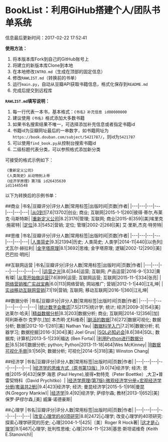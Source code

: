 # BookList：利用GiHub搭建个人/团队书单系统

信息最后更新时间：2017-02-22 17:52:41

**使用方法：**

1. 将本版本库Fork到自己的GitHub账号上
2. 将建立的新版本库Clone到本地
3. 在本地修改`INTRO.md`（生成在顶部的固定信息）
4. 修改`RAWLIST.md`（转换前的书单）
5. 运行`main.py`，自动从豆瓣API获取书籍信息，格式化保存到`README.md`
6. 完成后提交到远程库

**`RAWLIST.md`填写说明：**
1. 每一行代表一本书，基本格式：`《书名》补充信息 id00000000`
2. 建议使用`《书名》`格式添加大多数书籍
3. 如果书名搜索结果不唯一，可选择添加补充信息或者指定书籍id
4. 书籍id为豆瓣网址最后的一串数字，如书籍网址为`https://book.douban.com/subject/5421787/`，则id为`5421787`
5. 可以使用`find_book.py`从控制台搜索书籍id
5. 二级标题代表分类，可以参照格式添加新分类

可接受的格式示例如下：
```
《重新定义公司》
《人类简史》从动物到上帝
《经济学原理》第7版 id26435630
id11445548
```

以下为转换后的示例书单：

##商业
|书名|豆瓣评分|评分人数|常用标签|出版时间|页数|作者|
|---|---|---|---|---|---|---|
|[从0到1](https://book.douban.com/subject/26297606)|7.6|13702|创业; 商业; 互联网|2015-1-1|260|彼得·蒂尔,布莱克·马斯特斯|
|[重新定义公司](https://book.douban.com/subject/26582822)|8.2|3176|管理; 互联网; 商业|2015-8|359|[美]埃里克·施密特|
|[定位](https://book.douban.com/subject/1017180)|8.3|5452|营销; 定位; 管理|2002-2|268|[美] 艾·里斯,杰克·特劳特|

##思维
|书名|豆瓣评分|评分人数|常用标签|出版时间|页数|作者|
|---|---|---|---|---|---|---|
|[人类简史](https://book.douban.com/subject/25985021)|9.3|21394|历史; 人类简史; 人类学|2014-11|440|[以色列]尤瓦尔·赫拉利|
|[金字塔原理](https://book.douban.com/subject/1020644)|8.1|3692|思维; 金字塔原理; 逻辑|2002-12|290|[美] 巴巴拉·明托|

##互联网运营
|书名|豆瓣评分|评分人数|常用标签|出版时间|页数|作者|
|---|---|---|---|---|---|---|
|[运营之光](https://book.douban.com/subject/26873486)|8.6|344|运营; 互联网; 产品运营|2016-9-1|332|黄有璨|
|[从零开始做运营](https://book.douban.com/subject/26682111)|7.6|899|运营; 互联网运营; 互联网|2015-11-1|334|张亮|
|[网络营销推广实战宝典](https://book.douban.com/subject/7067578)|6.0|113|网络营销; 网站推广; 营销|2012-1-1|440|江礼坤|
|[实战移动互联网营销](https://book.douban.com/subject/26698429)|7.1|19|营销; 互联网; 移动互联网|2016-1|360|江礼坤|

##数据分析
|书名|豆瓣评分|评分人数|常用标签|出版时间|页数|作者|
|---|---|---|---|---|---|---|
|[统计数字会撒谎](https://book.douban.com/subject/3595095)|7.5|2175|统计学; 统计; 经济|2009-3|154|[美] 达莱尔·哈夫|
|[精益数据分析](https://book.douban.com/subject/26278639)|8.3|203|数据分析; 商业; 互联网|2014-12|356|[加] 阿利斯泰尔·克罗尔,[加] 本杰明·尤科维奇|
|[鲜活的数据](https://book.douban.com/subject/19952397)|7.6|272|数据可视化; 数据分析; 数据|2012-10-1|281|[美] Nathan Yau|
|[数据科学入门](https://book.douban.com/subject/26741078)|7.2|16|数据分析; 机器学习; 数据挖掘|2016-3|304|[美] Joel Grus|
|[SQL必知必会](https://book.douban.com/subject/24250054)|8.6|384|SQL; 数据库; 计算机|2013-5-1|239|福达 (Ben Forta)|
|[利用Python进行数据分析](https://book.douban.com/subject/25779298)|8.5|361|数据分析; python; Python|2013-11-18|464|Wes McKinney|
|[R数据可视化手册](https://book.douban.com/subject/25873705)|9.1|56|R; 数据分析; 可视化|2014-5|318|[美] Winston Chang|

##经济学
|书名|豆瓣评分|评分人数|常用标签|出版时间|页数|作者|
|---|---|---|---|---|---|---|
|[经济学的思维方式（原书第13版）](https://book.douban.com/subject/26604224)|9.0|74|经济学; 经济; 思维|2015-9|432|保罗·海恩 (Paul Heyne),彼得•勃特克（Peter Boettke）,大卫•普雷契特科（David Prychitko）|
|[经济学原理(第7版):微观经济学分册+宏观经济学分册(套装共2册)](https://book.douban.com/subject/26435630)|9.4|423|经济学; 经济; 曼昆经济学|2015-5-1|918|曼昆 (N.Gregory Mankiw)|
|[经济学](https://book.douban.com/subject/20502310)|9.4|92|经济学; 萨缪尔森; 教材|2013-1|652|[美] 保罗·萨缪尔森,[美] 威廉·诺德豪斯|

##心理学
|书名|豆瓣评分|评分人数|常用标签|出版时间|页数|作者|
|---|---|---|---|---|---|---|
|[改变心理学的40项研究](https://book.douban.com/subject/1147347)|8.8|2472|心理学; 改变心理学的40项研究:探索心理学研究的历史; 心理|2004-1-1|425|〔美〕Roger R Hock著|
|[这才是心理学](https://book.douban.com/subject/26287453)|9.1|467|心理学; 批判性思维; 心理|2014-11-1|238|基思·斯坦诺维奇 (Keith E.Stanovich)|
